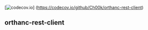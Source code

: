[![codecov.io](https://codecov.io/gh/Ch00k/orthanc-rest-client/branch/master/graphs/badge.svg)]
(https://codecov.io/github/Ch00k/orthanc-rest-client)

orthanc-rest-client
-------------------
